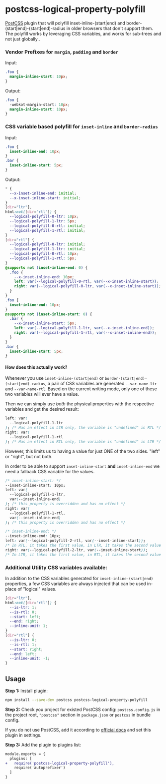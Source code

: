# postcss-logical-property-polyfill

[PostCSS] plugin that will polyfill inset-inline-(start|end) and border-(start|end)-(start|end)-radius in older browsers that don't support them. The polyfill works by leveraging CSS variables, and works for sub-trees and not just globally..

[postcss]: https://github.com/postcss/postcss

### Vendor Prefixes for `margin`, `padding` and `border`

Input:

```css
.foo {
  margin-inline-start: 10px;
}
```

Output:

```css
.foo {
  -webkot-margin-start: 10px;
  margin-inline-start: 10px;
}
```

### CSS variable based polyfill for `inset-inline` and `border-radius`

Input:

```css
.foo {
  inset-inline-end: 10px;
}
.bar {
  inset-inline-start: 5px;
}
```

Output:

```css
* {
  --x-inset-inline-end: initial;
  --x-inset-inline-start: initial;
}
[dir="ltr"],
html:not([dir="rtl"]) {
  --logical-polyfill-0-ltr: 10px;
  --logical-polyfill-1-ltr: 5px;
  --logical-polyfill-0-rtl: initial;
  --logical-polyfill-1-rtl: initial;
}
[dir="rtl"] {
  --logical-polyfill-0-ltr: initial;
  --logical-polyfill-1-ltr: initial;
  --logical-polyfill-0-rtl: 10px;
  --logical-polyfill-1-rtl: 5px;
}
@supports not (inset-inline-end: 0) {
  .foo {
    --x-inset-inline-end: 10px;
    left: var(--logical-polyfill-0-rtl, var(--x-inset-inline-start));
    right: var(--logical-polyfill-0-ltr, var(--x-inset-inline-start));
  }
}
.foo {
  inset-inline-end: 10px;
}
@supports not (inset-inline-start: 0) {
  .bar {
    --x-inset-inline-start: 5px;
    left: var(--logical-polyfill-1-ltr, var(--x-inset-inline-end));
    right: var(--logical-polyfill-1-rtl, var(--x-inset-inline-end));
  }
}
.bar {
  inset-inline-start: 5px;
}
```

#### How does this actually work?

Whenever you use `inset-inline-(start|end)` or `border-(start|end)-(start|end)-radius`, a pair of CSS variables are generated
`--var-name-ltr` and `--var-name-rtl`. Based on the current writing mode, only one of these two variables will ever have a value.

Then we can simply use _both_ the physical properties with the respective variables and get the desired result:

```css
left: var(
  --logical-polyfill-1-ltr
); /* Has an effect in LTR only, the variable is "undefined" in RTL */
right: var(
  --logical-polyfill-1-rtl
); /* Has an effect in RTL only, the variable is "undefined" in LTR */
```

However, this limits us to having a value for just ONE of the two sides. "left" or "right", but not both.

In order to be able to support `inset-inline-start` **and** `inset-inline-end` we need a fallback CSS variable for the values.

```css
/* inset-inline-start: */
--inset-inline-start: 10px;
left: var(
  --logical-polyfill-1-ltr,
  var(--inset-inline-end)
); /* this property is overridden and has no effect */
right: var(
  --logical-polyfill-1-rtl,
  var(--inset-inline-end)
); /* this property is overridden and has no effect */

/* inset-inline-end: */
--inset-inline-end: 10px;
left: var(--logical-polyfill-2-rtl, var(--inset-inline-start));
/* In RTL, it takes the first value, in LTR, it takes the second value */
right: var(--logical-polyfill-2-ltr, var(--inset-inline-start));
/* In LTR, it takes the first value, in RTL, it takes the second value */
```

### Additional Utility CSS variables available:

In addition to the CSS variables generated for `inset-inline-(start|end)` properties,
a few CSS variables are always injected that can be used in-place of "logical" values.

```css
[dir="ltr"],
html:not([dir="rtl"]) {
  --is-ltr: 1;
  --is-rtl: 0;
  --start: left;
  --end: right;
  --inline-unit: 1;
}
[dir="rtl"] {
  --is-ltr: 0;
  --is-rtl: 1;
  --start: right;
  --end: left;
  --inline-unit: -1;
}
```

## Usage

**Step 1:** Install plugin:

```sh
npm install --save-dev postcss postcss-logical-property-polyfill
```

**Step 2:** Check you project for existed PostCSS config: `postcss.config.js`
in the project root, `"postcss"` section in `package.json`
or `postcss` in bundle config.

If you do not use PostCSS, add it according to [official docs]
and set this plugin in settings.

**Step 3:** Add the plugin to plugins list:

```diff
module.exports = {
  plugins: [
+   require('postcss-logical-property-polyfill'),
    require('autoprefixer')
  ]
}
```

[official docs]: https://github.com/postcss/postcss#usage
